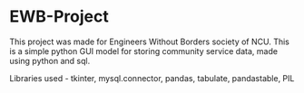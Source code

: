 # EWB-Project
This project was made for Engineers Without Borders society of NCU.
This is a simple python GUI model for storing community service data, made using python and sql.

Libraries used - tkinter, mysql.connector, pandas, tabulate, pandastable, PIL

